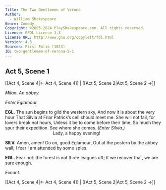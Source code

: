 ```yaml
---
Title: The Two Gentlemen of Verona
Author: 
  - William Shakespeare
Genre: Comedy
Copyright: ©2005-2024 PlayShakespeare.com. All rights reserved.
License: GFDL License 1.3
License URL: http://www.gnu.org/copyleft/fdl.html
Version: 4.3
Sources: First Folio (1623)
ID: two-gentlemen-of-verona-5-1
---
```


## Act 5, Scene 1
[[Act 4, Scene 4|← Act 4, Scene 4]] | [[Act 5, Scene 2|Act 5, Scene 2 →]]

*Milan. An abbey.*

*Enter Eglamour.*

**EGL.**
The sun begins to gild the western sky,
And now it is about the very hour
That Silvia at Friar Patrick’s cell should meet me.
She will not fail, for lovers break not hours,
Unless it be to come before their time,
So much they spur their expedition.
See where she comes.
*(Enter Silvia.)*
           Lady, a happy evening!

**SILV.**
Amen, amen! Go on, good Eglamour,
Out at the postern by the abbey wall;
I fear I am attended by some spies.

**EGL.**
Fear not: the forest is not three leagues off;
If we recover that, we are sure enough.

*Exeunt.*

[[Act 4, Scene 4|← Act 4, Scene 4]] | [[Act 5, Scene 2|Act 5, Scene 2 →]]